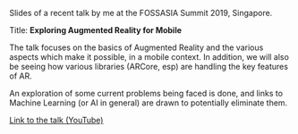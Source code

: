 Slides of a recent talk by me at the FOSSASIA Summit 2019, Singapore.

Title: <b>Exploring Augmented Reality for Mobile</b>

The talk focuses on the basics of Augmented Reality and the various aspects which make it possible, in a mobile context. In addition, we will also be seeing how various libraries (ARCore, esp) are handling the key features of AR. 

An exploration of some current problems being faced is done, and links to Machine Learning (or AI in general) are drawn to potentially eliminate them. 


[Link to the talk (YouTube)](https://www.youtube.com/watch?v=dIs0MQ-sVyo)
